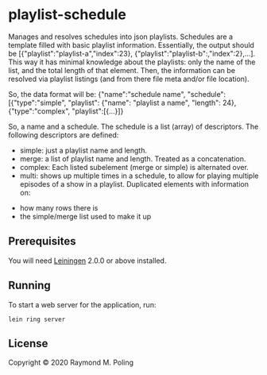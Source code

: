 # playlist-schedule

Manages and resolves schedules into json playlists. Schedules are a
template filled with basic playlist information. Essentially, the
output should be [{"playlist":"playlist-a","index":23},
{"playlist":"playlist-b":,"index":2},...]. This way it has minimal
knowledge about the playlists: only the name of the list, and the
total length of that element. Then, the information can be resolved
via playlist listings (and from there file meta and/or file location).

So, the data format will be:
{"name":"schedule name", "schedule": [{"type":"simple", "playlist":
{"name": "playlist a name", "length": 24},
{"type":"complex", "playlist":[{...}]}

So, a name and a schedule. The schedule is a list (array) of
descriptors. The following descriptors are defined:
- simple: just a
playlist name and length.
- merge: a list of playlist name and
length. Treated as a concatenation.
- complex: Each listed subelement
(merge or simple) is alternated over.
- multi: shows up multiple
times in a schedule, to allow for playing multiple episodes of a show
in a playlist. Duplicated elements with information on:
* how many rows there is
* the simple/merge list used to make it up


## Prerequisites

You will need [Leiningen][] 2.0.0 or above installed.

[leiningen]: https://github.com/technomancy/leiningen

## Running

To start a web server for the application, run:

    lein ring server

## License

Copyright © 2020 Raymond M. Poling
